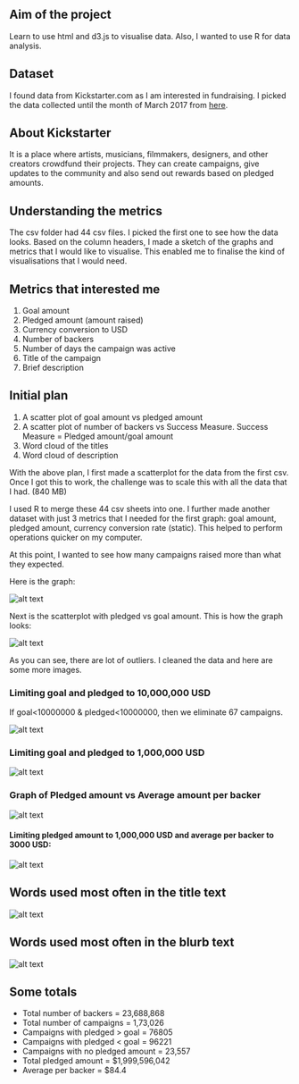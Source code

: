 ## Aim of the project
Learn to use html and d3.js to visualise data. Also, I wanted to use R for data analysis.

## Dataset
I found data from Kickstarter.com as I am interested in fundraising. I picked the data collected until the month of March 2017 from [here](https://webrobots.io/kickstarter-datasets/).

## About Kickstarter
It is a place where artists, musicians, filmmakers, designers, and other creators crowdfund their projects. They can create campaigns, give updates to the community and also send out rewards based on pledged amounts.

## Understanding the metrics
The csv folder had 44 csv files. I picked the first one to see how the data looks. Based on the column headers, I made a sketch of the graphs and metrics that I would like to visualise. This enabled me to finalise the kind of visualisations that I would need.

## Metrics that interested me
1. Goal amount
2. Pledged amount (amount raised)
3. Currency conversion to USD
4. Number of backers
5. Number of days the campaign was active
6. Title of the campaign
7. Brief description

## Initial plan
1. A scatter plot of goal amount vs pledged amount
2. A scatter plot of number of backers vs Success Measure. Success Measure = Pledged amount/goal amount
3. Word cloud of the titles
4. Word cloud of description

With the above plan, I first made a scatterplot for the data from the first csv. Once I got this to work, the challenge was to scale this with all the data that I had. (840 MB)

I used R to merge these 44 csv sheets into one. I further made another dataset with just 3 metrics that I needed for the first graph: goal amount, pledged amount, currency conversion rate (static). This helped to perform operations quicker on my computer.

At this point, I wanted to see how many campaigns raised more than what they expected.

Here is the graph:

![alt text](https://raw.githubusercontent.com/UpadhyayBindu/UpadhyayBindu.github.io/master/_posts/images/successmeasure.png)

Next is the scatterplot with pledged vs goal amount. This is how the graph looks:

![alt text](https://raw.githubusercontent.com/UpadhyayBindu/UpadhyayBindu.github.io/master/_posts/images/goalvspledged1.png)

As you can see, there are lot of outliers. I cleaned the data and here are some more images.

### Limiting goal and pledged to 10,000,000 USD

If goal<10000000 & pledged<10000000, then we eliminate 67 campaigns.

![alt text](https://raw.githubusercontent.com/UpadhyayBindu/UpadhyayBindu.github.io/master/_posts/images/goalvspledged2.png)

### Limiting goal and pledged to 1,000,000 USD

![alt text](https://raw.githubusercontent.com/UpadhyayBindu/UpadhyayBindu.github.io/master/_posts/images/goalvspledged3.png)

### Graph of Pledged amount vs Average amount per backer
![alt text](https://raw.githubusercontent.com/UpadhyayBindu/UpadhyayBindu.github.io/master/_posts/images/pledgedvsavgbacker3.png)

#### Limiting pledged amount to 1,000,000 USD and average per backer to 3000 USD:

![alt text](https://raw.githubusercontent.com/UpadhyayBindu/UpadhyayBindu.github.io/master/_posts/images/pledgedvsavgbacker2.png)

## Words used most often in the title text
![alt text](https://raw.githubusercontent.com/UpadhyayBindu/UpadhyayBindu.github.io/master/_posts/images/titletext1.png)

## Words used most often in the blurb text

![alt text](https://raw.githubusercontent.com/UpadhyayBindu/UpadhyayBindu.github.io/master/_posts/images/textblurb1.png)

## Some totals
* Total number of backers = 23,688,868
* Total number of campaigns = 1,73,026
* Campaigns with pledged > goal = 76805
* Campaigns with pledged < goal = 96221
* Campaigns with no pledged amount = 23,557
* Total pledged amount = $1,999,596,042
* Average per backer = $84.4
